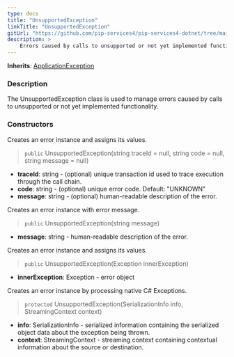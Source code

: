 ```yaml
---
type: docs
title: "UnsupportedException"
linkTitle: "UnsupportedException"
gitUrl: "https://github.com/pip-services4/pip-services4-dotnet/tree/main/pip-services4-commons-dotnet"
description: >
    Errors caused by calls to unsupported or not yet implemented functionality.
---
```


**Inherits**: [ApplicationException](../application_exception)

### Description

The UnsupportedException class is used to manage errors caused by calls to unsupported or not yet implemented functionality.

### Constructors
Creates an error instance and assigns its values.

> `public` UnsupportedException(string traceId = null, string code = null, string message = null)

- **traceId**: string - (optional) unique transaction id used to trace execution through the call chain.
- **code**: string - (optional) unique error code. Default: "UNKNOWN"
- **message**: string - (optional) human-readable description of the error.


Creates an error instance with error message.

> `public` UnsupportedException(string message)

- **message**: string - human-readable description of the error.


Creates an error instance and assigns its values.

> `public` UnsupportedException(Exception innerException)

- **innerException**: Exception - error object


Creates an error instance by processing native C# Exceptions.

> `protected` UnsupportedException(SerializationInfo info, StreamingContext context)

- **info**: SerializationInfo - serialized information containing the serialized object data about the exception being thrown.
- **context**: StreamingContext - streaming context containing contextual information about the source or destination.

